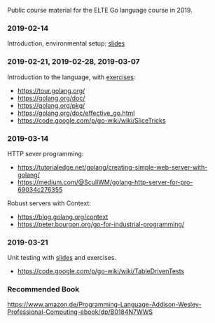 Public course material for the ELTE Go language course in 2019.

### 2019-02-14
Introduction, environmental setup: [slides](env-slides.pdf)

### 2019-02-21, 2019-02-28, 2019-03-07
Introduction to the language, with [exercises](intro/README.md):

  - https://tour.golang.org/
  - https://golang.org/doc/
  - https://golang.org/pkg/
  - https://golang.org/doc/effective_go.html
  - https://code.google.com/p/go-wiki/wiki/SliceTricks

### 2019-03-14
HTTP sever programming:

  - https://tutorialedge.net/golang/creating-simple-web-server-with-golang/
  - https://medium.com/@ScullWM/golang-http-server-for-pro-69034c276355

Robust servers with Context:

  - https://blog.golang.org/context
  - https://peter.bourgon.org/go-for-industrial-programming/

### 2019-03-21
Unit testing with [slides](testing-slides.pdf) and exercises.

  - https://code.google.com/p/go-wiki/wiki/TableDrivenTests

### Recommended Book

https://www.amazon.de/Programming-Language-Addison-Wesley-Professional-Computing-ebook/dp/B0184N7WWS

